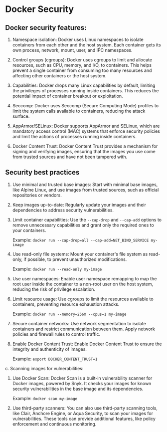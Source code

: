 # Docker Security

## Docker security features:

1. Namespace isolation: Docker uses Linux namespaces to isolate containers from each other and the host system. Each container gets its own process, network, mount, user, and IPC namespaces.

2. Control groups (cgroups): Docker uses cgroups to limit and allocate resources, such as CPU, memory, and I/O, to containers. This helps prevent a single container from consuming too many resources and affecting other containers or the host system.

3. Capabilities: Docker drops many Linux capabilities by default, limiting the privileges of processes running inside containers. This reduces the potential impact of container breakout or exploitation.

4. Seccomp: Docker uses Seccomp (Secure Computing Mode) profiles to limit the system calls available to containers, reducing the attack surface.

5. AppArmor/SELinux: Docker supports AppArmor and SELinux, which are mandatory access control (MAC) systems that enforce security policies and limit the actions of processes running inside containers.

6. Docker Content Trust: Docker Content Trust provides a mechanism for signing and verifying images, ensuring that the images you use come from trusted sources and have not been tampered with.

## Security best practices

1. Use minimal and trusted base images: Start with minimal base images, like Alpine Linux, and use images from trusted sources, such as official repositories or vendors.

2. Keep images up-to-date: Regularly update your images and their dependencies to address security vulnerabilities.

3. Limit container capabilities: Use the `--cap-drop` and `--cap-add` options to remove unnecessary capabilities and grant only the required ones to your containers.

   Example: `docker run --cap-drop=all --cap-add=NET_BIND_SERVICE my-image`

4. Use read-only file systems: Mount your container's file system as read-only, if possible, to prevent unauthorized modifications.

   Example: `docker run --read-only my-image`

5. Use user namespaces: Enable user namespace remapping to map the root user inside the container to a non-root user on the host system, reducing the risk of privilege escalation.

6. Limit resource usage: Use cgroups to limit the resources available to containers, preventing resource exhaustion attacks.

   Example: `docker run --memory=256m --cpus=1 my-image`

7. Secure container networks: Use network segmentation to isolate containers and restrict communication between them. Apply network policies and firewall rules to control traffic.

8. Enable Docker Content Trust: Enable Docker Content Trust to ensure the integrity and authenticity of images.

   Example: `export DOCKER_CONTENT_TRUST=1`

c. Scanning images for vulnerabilities:

1. Use Docker Scan: Docker Scan is a built-in vulnerability scanner for Docker images, powered by Snyk. It checks your images for known security vulnerabilities in the base image and its dependencies.

   Example: `docker scan my-image`

2. Use third-party scanners: You can also use third-party scanning tools, like Clair, Anchore Engine, or Aqua Security, to scan your images for vulnerabilities. These tools can provide additional features, like policy enforcement and continuous monitoring.